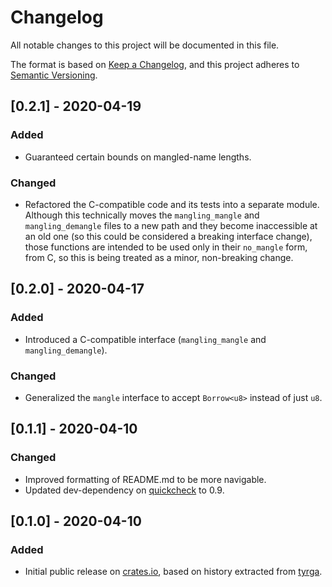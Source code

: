 # Changelog
All notable changes to this project will be documented in this file.

The format is based on [Keep a Changelog](https://keepachangelog.com/en/1.0.0/),
and this project adheres to [Semantic Versioning](https://semver.org/spec/v2.0.0.html).

## [0.2.1] - 2020-04-19
### Added
- Guaranteed certain bounds on mangled-name lengths.

### Changed
- Refactored the C-compatible code and its tests into a separate module.
  Although this technically moves the `mangling_mangle` and `mangling_demangle`
  files to a new path and they become inaccessible at an old one (so this could
  be considered a breaking interface change), those functions are intended to
  be used only in their `no_mangle` form, from C, so this is being treated as a
  minor, non-breaking change.

## [0.2.0] - 2020-04-17
### Added
- Introduced a C-compatible interface (`mangling_mangle` and `mangling_demangle`).

### Changed
- Generalized the `mangle` interface to accept `Borrow<u8>` instead of just `u8`.

## [0.1.1] - 2020-04-10
### Changed
- Improved formatting of README.md to be more navigable.
- Updated dev-dependency on [quickcheck] to 0.9.

## [0.1.0] - 2020-04-10
### Added
- Initial public release on [crates.io], based on history extracted from [tyrga].

[crates.io]: https://crates.io
[quickcheck]: https://github.com/BurntSushi/quickcheck
[tyrga]: https://github.com/kulp/tyrga

